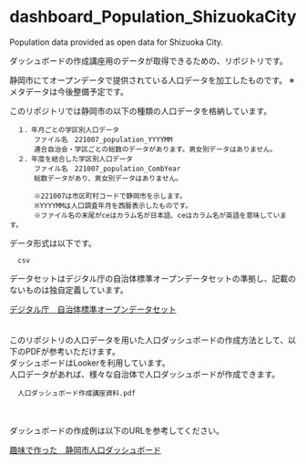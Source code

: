 # dashboard_Population_ShizuokaCity
Population data provided as open data for Shizuoka City.

ダッシュボードの作成講座用のデータが取得できるための、リポジトリです。

静岡市にてオープンデータで提供されている人口データを加工したものです。
※メタデータは今後整備予定です。

このリポジトリでは静岡市の以下の種類の人口データを格納しています。

      １．年月ごとの学区別人口データ
          ファイル名　221007_population_YYYYMM
          連合自治会・学区ごとの総数のデータがあります。男女別データはありません。
      ２．年度を結合した学区別人口データ
          ファイル名　221007_population_CombYear
          総数データがあり、男女別データはありません。
          
          ※221007は市区町村コードで静岡市を示します。
          ※YYYYMMは人口調査年月を西暦表示したものです。
          ※ファイル名の末尾がceはカラム名が日本語、ceはカラム名が英語を意味しています。
          
データ形式は以下です。

      csv
          
データセットはデジタル庁の自治体標準オープンデータセットの準拠し、記載のないものは独自定義しています。

[デジタル庁　自治体標準オープンデータセット](https://www.digital.go.jp/resources/open_data/municipal-standard-data-set-test/?fbclid=IwAR1AisrpdlBnTRR0QHrOXEPAv1wpC4MZxtdtu0KDWcd0cXUH9F-RNYibKVc)
<br>
<br>
<br>
このリポジトリの人口データを用いた人口ダッシュボードの作成方法として、以下のPDFが参考いただけます。<br>
ダッシュボードはLookerを利用しています。<br>
人口データがあれば、様々な自治体で人口ダッシュボードが作成できます。

      人口ダッシュボード作成講座資料.pdf  
<br>
<br>
ダッシュボードの作成例は以下のURLを参考してください。

[趣味で作った　静岡市人口ダッシュボード](https://lookerstudio.google.com/reporting/4b5f3d68-7f27-4c4e-9a50-253889ae45f6)
